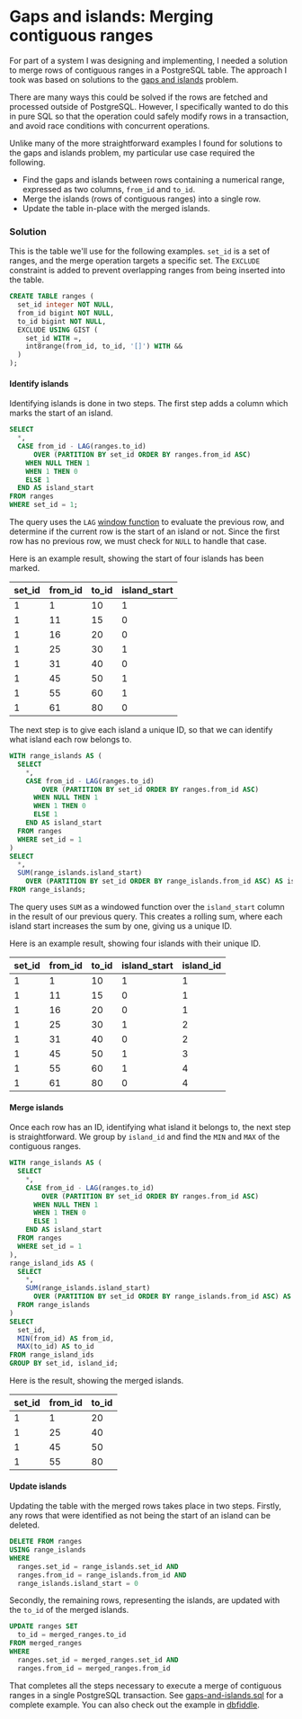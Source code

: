 # Gaps and islands: Merging contiguous ranges

For part of a system I was designing and implementing, I needed a solution to merge rows of contiguous ranges in a PostgreSQL table.
The approach I took was based on solutions to the [gaps and islands](https://www.red-gate.com/simple-talk/databases/sql-server/t-sql-programming-sql-server/gaps-islands-sql-server-data/) problem.

There are many ways this could be solved if the rows are fetched and processed outside of PostgreSQL.
However, I specifically wanted to do this in pure SQL so that the operation could safely modify rows in a transaction, and avoid race conditions with concurrent operations.

Unlike many of the more straightforward examples I found for solutions to the gaps and islands problem, my particular use case required the following.
- Find the gaps and islands between rows containing a numerical range, expressed as two columns, `from_id` and `to_id`.
- Merge the islands (rows of contiguous ranges) into a single row.
- Update the table in-place with the merged islands.

### Solution

This is the table we'll use for the following examples.
`set_id` is a set of ranges, and the merge operation targets a specific set.
The `EXCLUDE` constraint is added to prevent overlapping ranges from being inserted into the table.

```sql
CREATE TABLE ranges (
  set_id integer NOT NULL,
  from_id bigint NOT NULL,
  to_id bigint NOT NULL,
  EXCLUDE USING GIST (
    set_id WITH =,
    int8range(from_id, to_id, '[]') WITH &&
  )
);
```

#### Identify islands

Identifying islands is done in two steps.
The first step adds a column which marks the start of an island.

```sql
SELECT
  *,
  CASE from_id - LAG(ranges.to_id)
      OVER (PARTITION BY set_id ORDER BY ranges.from_id ASC)
    WHEN NULL THEN 1
    WHEN 1 THEN 0
    ELSE 1
  END AS island_start
FROM ranges
WHERE set_id = 1;
```

The query uses the `LAG` [window function](https://www.postgresql.org/docs/current/functions-window.html) to evaluate the previous row, and determine if the current row is the start of an island or not. Since the first row has no previous row, we must check for `NULL` to handle that case.

Here is an example result, showing the start of four islands has been marked.

| set_id | from_id | to_id | island_start |
| ------ | ------- | ----- | ------------ |
|      1 |       1 |    10 |            1 |
|      1 |      11 |    15 |            0 |
|      1 |      16 |    20 |            0 |
|      1 |      25 |    30 |            1 |
|      1 |      31 |    40 |            0 |
|      1 |      45 |    50 |            1 |
|      1 |      55 |    60 |            1 |
|      1 |      61 |    80 |            0 |

The next step is to give each island a unique ID, so that we can identify what island each row belongs to.

```sql
WITH range_islands AS (
  SELECT
    *,
    CASE from_id - LAG(ranges.to_id)
        OVER (PARTITION BY set_id ORDER BY ranges.from_id ASC)
      WHEN NULL THEN 1
      WHEN 1 THEN 0
      ELSE 1
    END AS island_start
  FROM ranges
  WHERE set_id = 1
)
SELECT
  *,
  SUM(range_islands.island_start)
    OVER (PARTITION BY set_id ORDER BY range_islands.from_id ASC) AS island_id
FROM range_islands;
```

The query uses `SUM` as a windowed function over the `island_start` column in the result of our previous query.
This creates a rolling sum, where each island start increases the sum by one, giving us a unique ID.

Here is an example result, showing four islands with their unique ID.

| set_id | from_id | to_id | island_start | island_id |
| ------ | ------- | ----- | ------------ | --------- |
|      1 |       1 |    10 |            1 |         1 |
|      1 |      11 |    15 |            0 |         1 |
|      1 |      16 |    20 |            0 |         1 |
|      1 |      25 |    30 |            1 |         2 |
|      1 |      31 |    40 |            0 |         2 |
|      1 |      45 |    50 |            1 |         3 |
|      1 |      55 |    60 |            1 |         4 |
|      1 |      61 |    80 |            0 |         4 |

#### Merge islands

Once each row has an ID, identifying what island it belongs to, the next step is straightforward.
We group by `island_id` and find the `MIN` and `MAX` of the contiguous ranges.

```sql
WITH range_islands AS (
  SELECT
    *,
    CASE from_id - LAG(ranges.to_id)
        OVER (PARTITION BY set_id ORDER BY ranges.from_id ASC)
      WHEN NULL THEN 1
      WHEN 1 THEN 0
      ELSE 1
    END AS island_start
  FROM ranges
  WHERE set_id = 1
),
range_island_ids AS (
  SELECT
    *,
    SUM(range_islands.island_start)
      OVER (PARTITION BY set_id ORDER BY range_islands.from_id ASC) AS island_id
  FROM range_islands
)
SELECT
  set_id,
  MIN(from_id) AS from_id,
  MAX(to_id) AS to_id
FROM range_island_ids
GROUP BY set_id, island_id;
```

Here is the result, showing the merged islands.

| set_id | from_id | to_id |
| ------ | ------- | ----- |
|      1 |       1 |    20 |
|      1 |      25 |    40 |
|      1 |      45 |    50 |
|      1 |      55 |    80 |

#### Update islands

Updating the table with the merged rows takes place in two steps.
Firstly, any rows that were identified as not being the start of an island can be deleted.

```sql
DELETE FROM ranges
USING range_islands
WHERE
  ranges.set_id = range_islands.set_id AND
  ranges.from_id = range_islands.from_id AND
  range_islands.island_start = 0
```

Secondly, the remaining rows, representing the islands, are updated with the `to_id` of the merged islands.

```sql
UPDATE ranges SET
  to_id = merged_ranges.to_id
FROM merged_ranges
WHERE
  ranges.set_id = merged_ranges.set_id AND
  ranges.from_id = merged_ranges.from_id
```

That completes all the steps necessary to execute a merge of contiguous ranges in a single PostgreSQL transaction.
See [gaps-and-islands.sql](gaps-and-islands.sql) for a complete example.
You can also check out the example in [dbfiddle](https://dbfiddle.uk/?rdbms=postgres_12&fiddle=fa9a1bee0c4a5293ccc0effab4bb0ef7).
